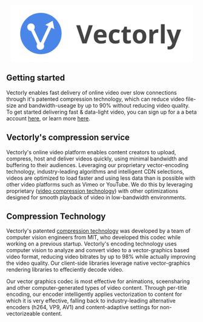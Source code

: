 
<img src="img/title.svg" alt="Drawing" style="height: 150px; display: block; margin: auto;"/>


## Getting started

Vectorly enables fast delivery of online video over slow connections through it's patented compression technology, which can reduce video file-size and bandwidth-useage by up to 90% without reducing video quality. To get started delivering fast & data-light video, you can sign up for a a beta account [here](https://dashboard.vectorly.io/signup), or learn more  [here](uploading).


## Vectorly's compression service

Vectorly's online video platform enables content creators to upload, compress, host and deliver videos quickly, using minimal bandwidth and buffering to their audiences. Leveraging our proprietary vector-encoding technology, industry-leading algorithms and intelligent CDN selections, videos are optimized to load faster and using less data than is possible with other video platforms such as Vimeo or YouTube. We do this by leveraging proprietary ([video compression technology](technology.md)) with other optimizations designed for smooth playback of video in low-bandwidth environments.




## Compression Technology

Vectorly's patented [compression technology](technology.md) was developed by a team of computer vision engineers from MIT, who developed this codec while working on a previous startup. Vectorly's encoding technology uses computer vision to analyze and convert video to a vector-graphics based video format, reducing video bitrates by up to 98% while actually improving the video quality. Our client-side libraries leverage native vector-graphics rendering libraries to effeciently decode video. 

Our vector graphics codec is most effective for animations, sceensharing and other computer-generated types of video content. Through per-title encoding, our encoder intelligently applies vectorization to content for which it is very effective, falling back to industry-leading alternative encoders (h264, VP9, AV1) and content-adaptive settings for non-vectorizeable content.




<script>
    window.intercomSettings = {
        app_id: "g1cpn78z"
    };
</script>
<script>(function(){var w=window;var ic=w.Intercom;if(typeof ic==="function"){ic('reattach_activator');ic('update',w.intercomSettings);}else{var d=document;var i=function(){i.c(arguments);};i.q=[];i.c=function(args){i.q.push(args);};w.Intercom=i;var l=function(){var s=d.createElement('script');s.type='text/javascript';s.async=true;s.src='https://widget.intercom.io/widget/g1cpn78z';var x=d.getElementsByTagName('script')[0];x.parentNode.insertBefore(s,x);};if(w.attachEvent){w.attachEvent('onload',l);}else{w.addEventListener('load',l,false);}}})();</script>
